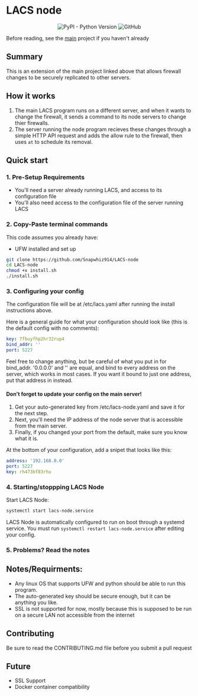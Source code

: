 # LACS node

<p align=center><img alt="PyPI - Python Version" src="https://img.shields.io/pypi/pyversions/pyyaml"> <img alt="GitHub" src="https://img.shields.io/github/license/Snapwhiz914/LACS-node"> </p>

Before reading, see the [main](https://github.com/Snapwhiz914/LACS) project if you haven't already

## Summary
This is an extension of the main project linked above that allows firewall changes to be securely replicated to other servers.

## How it works

1. The main LACS program runs on a different server, and when it wants to change the firewall, it sends a command to its node servers to change thier firewalls.
2. The server running the node program recieves these changes through a simple HTTP API request and adds the allow rule to the firewall, then uses `at` to schedule its removal. 

## Quick start

### 1. Pre-Setup Requirements

 - You'll need a server already running LACS, and access to its configuration file
 - You'll also need access to the configuration file of the server running LACS

### 2. Copy-Paste terminal commands

This code assumes you already have:
 - UFW installed and set up

```bash
git clone https://github.com/Snapwhiz914/LACS-node
cd LACS-node
chmod +x install.sh
./install.sh
```

### 3. Configuring your config

The configuration file will be at /etc/lacs.yaml after running the install instructions above.

Here is a general guide for what your configuration should look like (this is the default config with no comments):

```yaml
key: 7fbuyfhp2hr32rup4
bind_addr: ''
port: 5227
```

Feel free to change anything, but be careful of what you put in for bind_addr.
'0.0.0.0' and '' are equal, and bind to every address on the server, which works in most cases.
If you want it bound to just one address, put that address in instead.

#### Don't forget to update your config on the main server!

1. Get your auto-generated key from /etc/lacs-node.yaml and save it for the next step.
2. Next, you'll need the IP address of the node server that is accessible from the main server.
3. Finally, if you changed your port from the default, make sure you know what it is.

At the bottom of your configuration, add a snipet that looks like this:
```yaml
address: '192.168.0.0'
port: 5227
key: rh473bf83rhu
```

### 4. Starting/stoppping LACS Node

Start LACS Node:
```bash
systemctl start lacs-node.service
```
LACS Node is automatically configured to run on boot through a systemd service.
You must run ```systemctl restart lacs-node.service``` after editing your config.

### 5. Problems? Read the notes

## Notes/Requirments:
 - Any linux OS that supports UFW and python should be able to run this program.
 - The auto-generated key should be secure enough, but it can be anything you like.
 - SSL is not supported for now, mostly because this is supposed to be run on a secure LAN not accessible from the internet

## Contributing

Be sure to read the CONTRIBUTING.md file before you submit a pull request

## Future
 - SSL Support
 - Docker container compatibility
